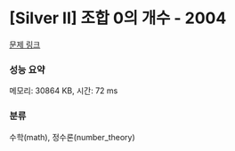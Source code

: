 # [Silver II] 조합 0의 개수 - 2004 

[문제 링크](https://www.acmicpc.net/problem/2004) 

### 성능 요약

메모리: 30864 KB, 시간: 72 ms

### 분류

수학(math), 정수론(number_theory)

